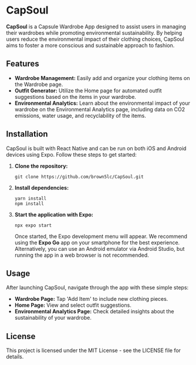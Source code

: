 # CapSoul

**CapSoul** is a Capsule Wardrobe App designed to assist users in managing their wardrobes while promoting environmental sustainability. By helping users reduce the environmental impact of their clothing choices, CapSoul aims to foster a more conscious and sustainable approach to fashion.

## Features

- **Wardrobe Management:** Easily add and organize your clothing items on the Wardrobe page.
- **Outfit Generator:** Utilize the Home page for automated outfit suggestions based on the items in your wardrobe.
- **Environmental Analytics:** Learn about the environmental impact of your wardrobe on the Environmental Analytics page, including data on CO2 emissions, water usage, and recyclability of the items.

## Installation

CapSoul is built with React Native and can be run on both iOS and Android devices using Expo. Follow these steps to get started:

1. **Clone the repository:**
   ```
   git clone https://github.com/brown5lc/CapSoul.git
   ```

2. **Install dependencies:**
   ```
   yarn install
   npm install
   ```

3. **Start the application with Expo:**
   ```
   npx expo start
   ```
   Once started, the Expo development menu will appear. We recommend using the **Expo Go** app on your smartphone for the best experience. Alternatively, you can use an Android emulator via Android Studio, but running the app in a web browser is not recommended.

## Usage

After launching CapSoul, navigate through the app with these simple steps:
- **Wardrobe Page:** Tap 'Add Item' to include new clothing pieces.
- **Home Page:** View and select outfit suggestions.
- **Environmental Analytics Page:** Check detailed insights about the sustainability of your wardrobe.

## License

This project is licensed under the MIT License - see the LICENSE file for details.
